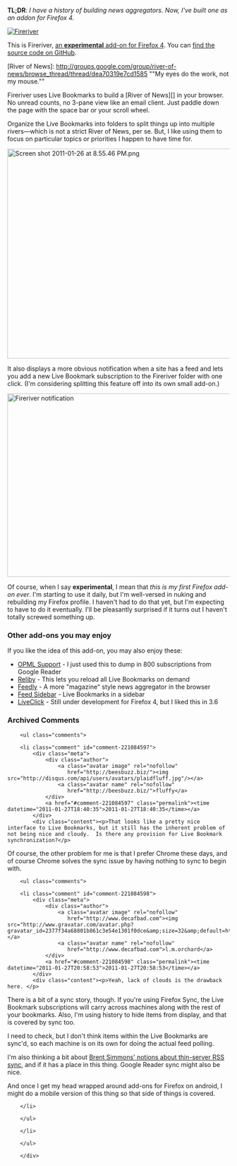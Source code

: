 **TL;DR**: *I have a history of building news aggregators. Now, I've built one as an addon for Firefox 4.*

<a href="https://addons.mozilla.org/en-US/firefox/addon/fireriver/"><img src="http://decafbad.com/blog/wp-content/uploads/2011/01/fireriver-index.png" alt="Fireriver" border="0" /></a>

This is Fireriver, [an **experimental** add-on for Firefox 4](https://addons.mozilla.org/en-US/firefox/addon/fireriver/). You can [find the source code on GitHub](https://github.com/lmorchard/fireriver).

[River of News]: http://groups.google.com/group/river-of-news/browse_thread/thread/dea70319e7cd1585  ""My eyes do the work, not my mouse.""

Fireriver uses Live Bookmarks to build a [River of News][] in your browser. No unread counts, no 3-pane view like an email client. Just paddle down the page with the space bar or your scroll wheel. 

Organize the Live Bookmarks into folders to split things up into multiple rivers—which is not a strict River of News, per se. But, I like using them to focus on particular topics or priorities I happen to have time for.

<img src="http://decafbad.com/blog/wp-content/uploads/2011/01/Screen-shot-2011-01-26-at-8.55.46-PM.png" alt="Screen shot 2011-01-26 at 8.55.46 PM.png" border="0" width="600" height="475" />

It also displays a more obvious notification when a site has a feed and lets you add a new Live Bookmark subscription to the Fireriver folder with one click. (I'm considering splitting this feature off into its own small add-on.)

<img src="http://decafbad.com/blog/wp-content/uploads/2011/01/firefiver-notify.png" alt="Fireriver notification" border="0" width="600" height="415" />

Of course, when I say **experimental**, I mean that *this is my first Firefox add-on ever*. I'm starting to use it daily, but I'm well-versed in nuking and rebuilding my Firefox profile. I haven't had to do that yet, but I'm expecting to have to do it eventually. I'll be pleasantly surprised if it turns out I haven't totally screwed something up.

### Other add-ons you may enjoy

If you like the idea of this add-on, you may also enjoy these:

* [OPML Support][] - I just used this to dump in 800 subscriptions from Google Reader
* [Reliby][] - This lets you reload all Live Bookmarks on demand
* [Feedly][] - A more "magazine" style news aggregator in the browser
* [Feed Sidebar][] - Live Bookmarks in a sidebar
* [LiveClick][] - Still under development for Firefox 4, but I liked this in 3.6

[Feedly]: https://addons.mozilla.org/en-US/firefox/addon/feedly/
[Feed Sidebar]: https://addons.mozilla.org/en-US/firefox/addon/feed-sidebar/
[OPML Support]: https://addons.mozilla.org/en-US/firefox/addon/opml-support/
[LiveClick]: https://addons.mozilla.org/en-US/firefox/addon/liveclick/
[Reliby]: https://addons.mozilla.org/en-US/firefox/addon/reliby/

<div id="comments" class="comments archived-comments">
            <h3>Archived Comments</h3>
            
        <ul class="comments">
            
        <li class="comment" id="comment-221084597">
            <div class="meta">
                <div class="author">
                    <a class="avatar image" rel="nofollow" 
                       href="http://beesbuzz.biz/"><img src="http://disqus.com/api/users/avatars/plaidfluff.jpg"/></a>
                    <a class="avatar name" rel="nofollow" 
                       href="http://beesbuzz.biz/">fluffy</a>
                </div>
                <a href="#comment-221084597" class="permalink"><time datetime="2011-01-27T18:40:35">2011-01-27T18:40:35</time></a>
            </div>
            <div class="content"><p>That looks like a pretty nice interface to Live Bookmarks, but it still has the inherent problem of not being nice and cloudy.  Is there any provision for Live Bookmark synchronization?</p>

<p>Of course, the other problem for me is that I prefer Chrome these days, and of course Chrome solves the sync issue by having nothing to sync to begin with.</p></div>
            
        <ul class="comments">
            
        <li class="comment" id="comment-221084598">
            <div class="meta">
                <div class="author">
                    <a class="avatar image" rel="nofollow" 
                       href="http://www.decafbad.com"><img src="http://www.gravatar.com/avatar.php?gravatar_id=2377f34a68801b861c3e54e1301f0dce&amp;size=32&amp;default=http://mediacdn.disqus.com/1320279820/images/noavatar32.png"/></a>
                    <a class="avatar name" rel="nofollow" 
                       href="http://www.decafbad.com">l.m.orchard</a>
                </div>
                <a href="#comment-221084598" class="permalink"><time datetime="2011-01-27T20:58:53">2011-01-27T20:58:53</time></a>
            </div>
            <div class="content"><p>Yeah, lack of clouds is the drawback here. </p>

<p>There is a bit of a sync story, though. If you're using Firefox Sync, the Live Bookmark subscriptions will carry across machines along with the rest of your bookmarks. Also, I'm using history to hide items from display, and that is covered by sync too.</p>

<p>I need to check, but I don't think items within the Live Bookmarks are sync'd, so each machine is on its own for doing the actual feed polling.</p>

<p>I'm also thinking a bit about <a href="http://inessential.com/2010/02/08/idea_for_alternative_rss_syncing_system" rel="nofollow">Brent Simmons' notions about thin-server RSS sync</a>, and if it has a place in this thing. Google Reader sync might also be nice.</p>

<p>And once I get my head wrapped around add-ons for Firefox on android, I might do a mobile version of this thing so that side of things is covered.</p></div>
            
        </li>
    
        </ul>
    
        </li>
    
        </ul>
    
        </div>
    